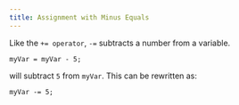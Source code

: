 ```yaml
---
title: Assignment with Minus Equals
---
```

Like the `+= operator`, `-=` subtracts a number from a variable.

    myVar = myVar - 5;

will subtract `5` from `myVar`. This can be rewritten as:

    myVar -= 5;